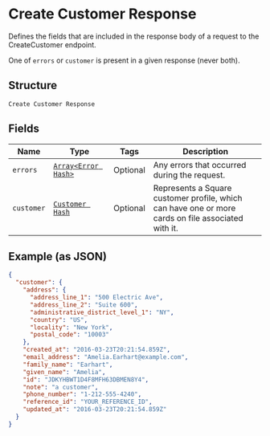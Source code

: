 
# Create Customer Response

Defines the fields that are included in the response body of
a request to the CreateCustomer endpoint.

One of `errors` or `customer` is present in a given response (never both).

## Structure

`Create Customer Response`

## Fields

| Name | Type | Tags | Description |
|  --- | --- | --- | --- |
| `errors` | [`Array<Error Hash>`](/doc/models/error.md) | Optional | Any errors that occurred during the request. |
| `customer` | [`Customer Hash`](/doc/models/customer.md) | Optional | Represents a Square customer profile, which can have one or more<br>cards on file associated with it. |

## Example (as JSON)

```json
{
  "customer": {
    "address": {
      "address_line_1": "500 Electric Ave",
      "address_line_2": "Suite 600",
      "administrative_district_level_1": "NY",
      "country": "US",
      "locality": "New York",
      "postal_code": "10003"
    },
    "created_at": "2016-03-23T20:21:54.859Z",
    "email_address": "Amelia.Earhart@example.com",
    "family_name": "Earhart",
    "given_name": "Amelia",
    "id": "JDKYHBWT1D4F8MFH63DBMEN8Y4",
    "note": "a customer",
    "phone_number": "1-212-555-4240",
    "reference_id": "YOUR_REFERENCE_ID",
    "updated_at": "2016-03-23T20:21:54.859Z"
  }
}
```

